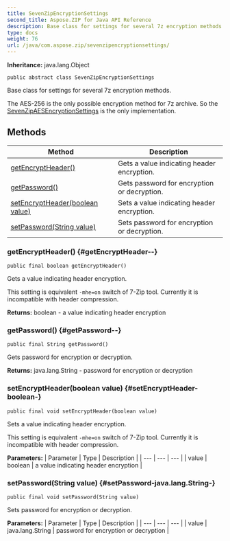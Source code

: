 ```yaml
---
title: SevenZipEncryptionSettings
second_title: Aspose.ZIP for Java API Reference
description: Base class for settings for several 7z encryption methods.
type: docs
weight: 76
url: /java/com.aspose.zip/sevenzipencryptionsettings/
---
```


**Inheritance:**
java.lang.Object
```
public abstract class SevenZipEncryptionSettings
```

Base class for settings for several 7z encryption methods.

The AES-256 is the only possible encryption method for 7z archive. So the [SevenZipAESEncryptionSettings](../../com.aspose.zip/sevenzipaesencryptionsettings) is the only implementation.
## Methods

| Method | Description |
| --- | --- |
| [getEncryptHeader()](#getEncryptHeader--) | Gets a value indicating header encryption. |
| [getPassword()](#getPassword--) | Gets password for encryption or decryption. |
| [setEncryptHeader(boolean value)](#setEncryptHeader-boolean-) | Sets a value indicating header encryption. |
| [setPassword(String value)](#setPassword-java.lang.String-) | Sets password for encryption or decryption. |
### getEncryptHeader() {#getEncryptHeader--}
```
public final boolean getEncryptHeader()
```


Gets a value indicating header encryption.

This setting is equivalent `-mhe=on` switch of 7-Zip tool. Currently it is incompatible with header compression.

**Returns:**
boolean - a value indicating header encryption
### getPassword() {#getPassword--}
```
public final String getPassword()
```


Gets password for encryption or decryption.

**Returns:**
java.lang.String - password for encryption or decryption
### setEncryptHeader(boolean value) {#setEncryptHeader-boolean-}
```
public final void setEncryptHeader(boolean value)
```


Sets a value indicating header encryption.

This setting is equivalent `-mhe=on` switch of 7-Zip tool. Currently it is incompatible with header compression.

**Parameters:**
| Parameter | Type | Description |
| --- | --- | --- |
| value | boolean | a value indicating header encryption |

### setPassword(String value) {#setPassword-java.lang.String-}
```
public final void setPassword(String value)
```


Sets password for encryption or decryption.

**Parameters:**
| Parameter | Type | Description |
| --- | --- | --- |
| value | java.lang.String | password for encryption or decryption |

